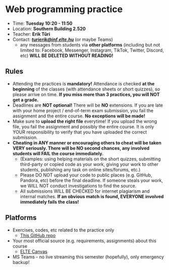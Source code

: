 # Web programming practice

- Time: **Tuesday 10:20 - 11:50**
- Location: **Southern Building 2.520**
- Teacher: **Erik Tűri**
- Contact: ***turierik@inf.elte.hu*** (or maybe Teams)
    - any messages from students via **other platforms** (including but not limited to: Facebook, Messenger, Instagram, TikTok, Twitter, Discord, etc) **WILL BE DELETED WITHOUT READING!**
    
## Rules
- Attending the practices is **mandatory!** Attendance is checked **at the beginning** of the classes (with attendance sheets or short quizzes), so please arrive on time. **If you miss more than 3 practices, you will NOT get a grade.**
- Deadlines are **NOT optional!** There will be **NO** extensions. If you are late with your home project / end-of-term exam submission, you fail the assignment and the entire course. **No exceptions will be made!**
- Make sure to **upload the right file** everytime! If you upload the wrong file, you fail the assignment and possibly the entire course. It is only YOUR responsibility to verify that you have uploaded the correct submission.
- **Cheating in ANY manner or encouraging others to cheat will be taken VERY seriously. There will be NO second chances, any involved students will FAIL the course immediately.**
  - (Examples: using helping materials on the short quizzes, submitting third-party or copied code as your work, giving your work to other students, publishing any task on online sites/forums, etc.)
  - Please DO NOT upload your code to public places (e.g. GitHub, Pandora, etc) before the final deadline. If someone steals your work, we WILL NOT conduct investigations to find the source.
  - All submissions WILL BE CHECKED for internet plagiarism and internal matches. **If an obvious match is found, EVERYONE involved immediately fails the class!**
  
## Platforms

- Exercises, codes, etc related to the practice only
    - [This GitHub repo](https://github.com/turierik/webprog_2023-24-1_eng-2)
- Your most official source (e.g. requirements, assignments) about this course
    - [ELTE Canvas](https://canvas.elte.hu/courses/38927)
- MS Teams - no live streaming this semester (hopefully), only emergency backup!